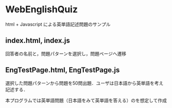 # WebEnglishQuiz
html + Javascript による英単語記述問題のサンプル

## index.html, index.js
回答者の名前と，問題パターンを選択し，問題ページへ遷移

## EngTestPage.html, EngTestPage.js
選択した問題パターンから問題を50問出題．ユーザは日本語から英単語を考え記述する．

本プログラムでは英単語問題（日本語をみて英単語を答える）のを想定して作成

